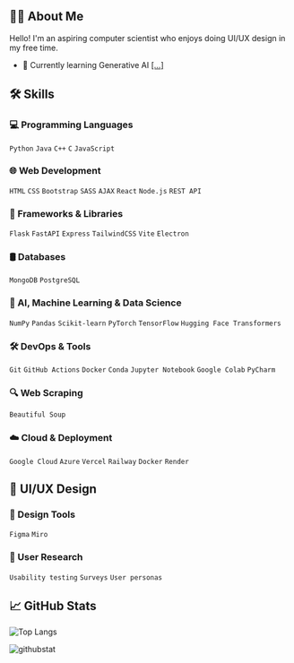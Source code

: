 ## 👋🏽 About Me
Hello! I'm an aspiring computer scientist who enjoys doing UI/UX design in my free time. 
- 🌱 Currently learning Generative AI [[...]](https://github.com/microsoft/generative-ai-for-beginners) 
  
## 🛠️ Skills

### 💻 Programming Languages
`Python` `Java` `C++` `C` `JavaScript`

### 🌐 Web Development
`HTML` `CSS` `Bootstrap` `SASS` `AJAX` `React` `Node.js` `REST API`

### 🚀 Frameworks & Libraries
`Flask` `FastAPI` `Express` `TailwindCSS` `Vite` `Electron`

### 🛢️ Databases
`MongoDB` `PostgreSQL`

### 🤖 AI, Machine Learning & Data Science
`NumPy` `Pandas` `Scikit-learn` `PyTorch` `TensorFlow` `Hugging Face Transformers`

### 🛠️ DevOps & Tools
`Git` `GitHub Actions` `Docker` `Conda` `Jupyter Notebook` `Google Colab` `PyCharm`

### 🔍 Web Scraping
`Beautiful Soup`

### ☁️ Cloud & Deployment
 `Google Cloud` `Azure` `Vercel` `Railway` `Docker` `Render`

## 🎨 UI/UX Design 

### 🎨 Design Tools
`Figma` `Miro`

### 🔬 User Research
`Usability testing` `Surveys` `User personas`


## 📈 GitHub Stats
![Top Langs](https://github-readme-stats.vercel.app/api/top-langs/?username=h-mbl&layout=compact&langs_count=9)

<p><img align="center" src="https://github-readme-streak-stats.herokuapp.com/?user=h-mbl&" alt="githubstat" /></p>















